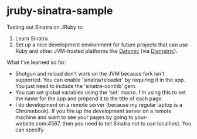 jruby-sinatra-sample
====================

Testing out Sinatra on JRuby to:
  1. Learn Sinatra
  2. Set up a nice development environment for future projects that can use Ruby and other JVM-hosted platforms like [Datomic](http://www.datomic.com/) (via [Diametric](https://github.com/relevance/diametric)).

What I've learned so far:
  * Shotgun and reload don't work on the JVM because fork isn't supported. You can enable 'sinatra/reloader' by requiring it in the app. You just need to include the 'sinatra-contrib' gem.
  * You can set global variables using the 'set' macro. I'm using this to set the name for the app and prepend it to the title of each page.
  * I do development on a remote server (because my regular laptop is a Chromebook). If you fire up the development server on a remote machine and want to see your pages by going to your-website.com:4567, then you need to tell Sinatra not to use localhost. You can specify